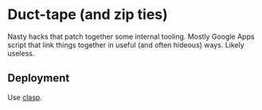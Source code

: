 # Duct-tape (and zip ties)

Nasty hacks that patch together some internal tooling. Mostly Google Apps script that link things together in useful (and often hideous) ways. Likely useless.

## Deployment

Use [clasp](https://github.com/google/clasp).
